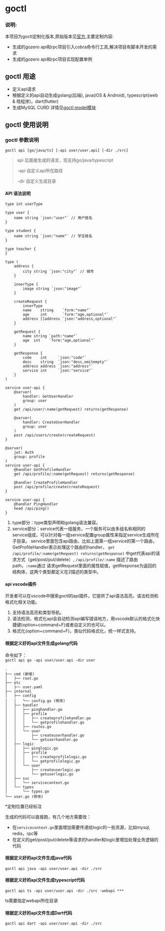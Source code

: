 # goctl

### 说明:
本项目为goctl定制化版本,原始版本见[官方](https://github.com/zeromicro/go-zero),主要定制内容:
* 生成的gozero api和rpc项目引入cobra命令行工具,解决项目有脚本开发的需求
* 生成的gozero api和rpc项目实现配置单例

## goctl 用途

* 定义api请求
* 根据定义的api自动生成golang(后端), java(iOS & Android), typescript(web & 晓程序)，dart(flutter)
* 生成MySQL CURD 详情见[goctl model模块](model/sql)

## goctl 使用说明

### goctl 参数说明

  `goctl api [go/java/ts] [-api user/user.api] [-dir ./src]`

  > api 后面接生成的语言，现支持go/java/typescript
  >
  > -api 自定义api所在路径
  >
  > -dir 自定义生成目录

#### API 语法说明

```golang
type int userType

type user {
	name string `json:"user"` // 用户姓名
}

type student {
	name string `json:"name"` // 学生姓名
}

type teacher {
}

type (
	address {
		city string `json:"city"` // 城市
	}

	innerType {
		image string `json:"image"`
	}

	createRequest {
		innerType
		name    string    `form:"name"`
		age     int       `form:"age,optional"`
		address []address `json:"address,optional"`
	}

	getRequest {
		name string `path:"name"`
		age  int    `form:"age,optional"`
	}

	getResponse {
		code    int     `json:"code"`
		desc    string  `json:"desc,omitempty"`
		address address `json:"address"`
		service int     `json:"service"`
	}
)

service user-api {
    @server(
        handler: GetUserHandler
        group: user
    )
    get /api/user/:name(getRequest) returns(getResponse)

    @server(
        handler: CreateUserHandler
        group: user
    )
    post /api/users/create(createRequest)
}

@server(
    jwt: Auth
    group: profile
)
service user-api {
    @handler GetProfileHandler
    get /api/profile/:name(getRequest) returns(getResponse)

    @handler CreateProfileHandler
    post /api/profile/create(createRequest)
}

service user-api {
    @handler PingHandler
    head /api/ping()
}
```

1. type部分：type类型声明和golang语法兼容。
3. service部分：service代表一组服务，一个服务可以由多组名称相同的service组成，可以针对每一组service配置group属性来指定service生成所在子目录。
   service里面包含api路由，比如上面第一组service的第一个路由，GetProfileHandler表示处理这个路由的handler，
   `get /api/profile/:name(getRequest) returns(getResponse)` 中get代表api的请求方式（get/post/put/delete）, `/api/profile/:name` 描述了路由path，`:name`通过
   请求getRequest里面的属性赋值，getResponse为返回的结构体，这两个类型都定义在2描述的类型中。

#### api vscode插件

开发者可以在vscode中搜索goctl的api插件，它提供了api语法高亮，语法检测和格式化相关功能。

 1. 支持语法高亮和类型导航。
 2. 语法检测，格式化api会自动检测api编写错误地方，用vscode默认的格式化快捷键(option+command+F)或者自定义的也可以。
 3. 格式化(option+command+F)，类似代码格式化，统一样式支持。

#### 根据定义好的api文件生成golang代码

  命令如下：  
  `goctl api go -api user/user.api -dir user`

  ```Plain Text
  .
  ├── cmd (新增)
  │   ├── root.go
  ├── etc
  │   ├── user.yaml
  ├── internal
  │   ├── config
  │   │   └── config.go (修改)
  │   ├── handler
  │   │   ├── pinghandler.go
  │   │   ├── profile
  │   │   │   ├── createprofilehandler.go
  │   │   │   └── getprofilehandler.go
  │   │   ├── routes.go
  │   │   └── user
  │   │       ├── createuserhandler.go
  │   │       └── getuserhandler.go
  │   ├── logic
  │   │   ├── pinglogic.go
  │   │   ├── profile
  │   │   │   ├── createprofilelogic.go
  │   │   │   └── getprofilelogic.go
  │   │   └── user
  │   │       ├── createuserlogic.go
  │   │       └── getuserlogic.go
  │   ├── svc
  │   │   └── servicecontext.go
  │   └── types
  │       └── types.go
  └── user.go (修改)
  ```
  *定制位置已经标注

  生成的代码可以直接跑，有几个地方需要改：

* 在`servicecontext.go`里面增加需要传递给logic的一些资源，比如mysql, redis，rpc等
* 在定义的get/post/put/delete等请求的handler和logic里增加处理业务逻辑的代码

#### 根据定义好的api文件生成java代码

```Plain Text
goctl api java -api user/user.api -dir ./src
```

#### 根据定义好的api文件生成typescript代码

```Plain Text
goctl api ts -api user/user.api -dir ./src -webapi ***
```

ts需要指定webapi所在目录

#### 根据定义好的api文件生成Dart代码

```Plain Text
goctl api dart -api user/user.api -dir ./src
```
